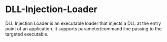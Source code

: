 # DLL-Injection-Loader
DLL Injection Loader is an executable loader that injects a DLL at the entry point of an application. It supports parameter/command line passing to the targeted executable.

